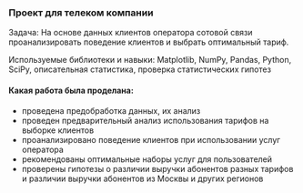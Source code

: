 ### Проект для телеком компании

Задача: На основе данных клиентов оператора сотовой связи проанализировать поведение клиентов и выбрать оптимальный тариф.

Используемые библиотеки и навыки: Matplotlib, NumPy, Pandas, Python, SciPy, описательная статистика, проверка статистических гипотез


#### Какая работа была проделана:
- проведена предобработка данных, их анализ 
- проведен предварительный анализ использования тарифов на выборке клиентов 
- проанализировано поведение клиентов при использовании услуг оператора 
- рекомендованы оптимальные наборы услуг для пользователей
- проверены гипотезы о различии выручки абонентов разных тарифов и различии выручки абонентов из Москвы и других регионов

